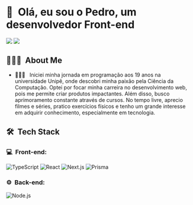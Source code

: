 <h1>👋 &nbsp;Olá, eu sou o Pedro, um desenvolvedor Front-end</h1>
<a href="https://www.linkedin.com/in/pedro-augusto-lopes-gomes-29337a231/"><img src="https://img.shields.io/badge/-Pedro%20Lopes%20-0077B5?style=flat-square&logo=Linkedin&logoColor=white"/></a>
<a href="mailto:pedrolopesgomes070102@gmail.com"><img src="https://img.shields.io/badge/-pedrolopesgomes070102@gmail.com-D14836?style=flat-square&logo=Gmail&logoColor=white"/></a>

<h2> 👨🏻‍💻 &nbsp;About Me </h2>

- 👨🏻‍💻 &nbsp; Iniciei minha jornada em programação aos 19 anos na universidade Unipê, onde descobri minha paixão pela Ciência da Computação. Optei por focar minha carreira no desenvolvimento web, pois me permite criar produtos impactantes. Além disso, busco aprimoramento constante através de cursos. No tempo livre, aprecio filmes e séries, pratico exercícios físicos e tenho um grande interesse em adquirir conhecimento, especialmente em tecnologia.

<h2> 🛠 &nbsp;Tech Stack</h2>
<h3>💻 &nbsp;Front-end:</h3>

![TypeScript](https://img.shields.io/badge/-TypeScript-333333?style=flat&logo=typescript&logoColor=2D79C7)
![React](https://img.shields.io/badge/-React-333333?style=flat&logo=react)
![Next.js](https://img.shields.io/badge/-Next-333333?style=flat&logo=next.js)
![Prisma](https://img.shields.io/badge/-Prisma-333333?style=flat&logo=prisma)

<h3>⚙️ &nbsp;Back-end:</h3>

![Node.js](https://img.shields.io/badge/-Node.js-333333?style=flat&logo=node.js)
